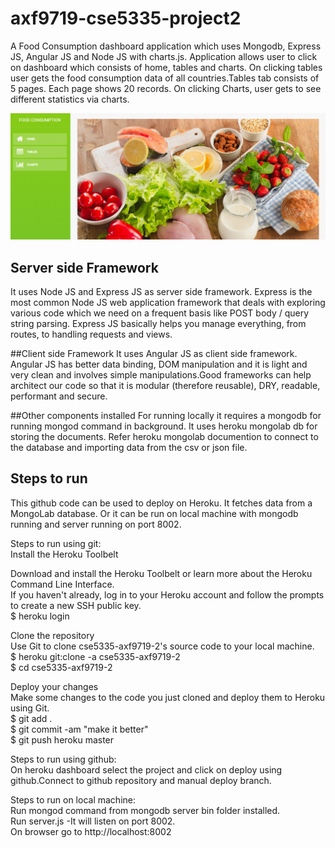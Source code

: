 # axf9719-cse5335-project2
A Food Consumption dashboard application which uses Mongodb, Express JS, Angular JS and Node JS  with charts.js. Application allows user to click on dashboard which consists of home, tables and charts. On clicking tables user gets the food consumption data of all countries.Tables tab consists of 5 pages. Each page shows 20 records. On clicking Charts, user gets to see different statistics via charts.


![appimage](https://raw.githubusercontent.com/anjumfatima26/axf9719-cse5335-project2/master/public/images/app_image.png)

## Server side Framework
It uses Node JS and Express JS as server side framework. Express is the most common Node JS web application framework that deals with exploring various code  which we need on a frequent basis like POST body / query string parsing. Express JS basically helps you manage everything, from routes, to handling requests and views.

##Client side Framework
It uses Angular JS as client side framework. Angular JS has better data binding, DOM manipulation and it is light and very clean and involves simple manipulations.Good frameworks can help architect our code so that it is modular (therefore reusable), DRY, readable, performant and secure. 

##Other components installed
For running locally it requires a mongodb for running mongod command in background. It uses heroku mongolab db for storing the documents. Refer heroku mongolab documention to connect to the database and importing data from the csv or json file.

## Steps to run
This github code can be used to deploy on Heroku. It fetches data from a MongoLab database. Or it can be run on local machine with mongodb running and server running on port 8002.

Steps to run using git:  
Install the Heroku Toolbelt  

Download and install the Heroku Toolbelt or learn more about the Heroku Command Line Interface.  
If you haven't already, log in to your Heroku account and follow the prompts to create a new SSH public key.  
$ heroku login  

Clone the repository  
Use Git to clone cse5335-axf9719-2's source code to your local machine.  
$ heroku git:clone -a cse5335-axf9719-2  
$ cd cse5335-axf9719-2  

Deploy your changes  
Make some changes to the code you just cloned and deploy them to Heroku using Git.  
$ git add .  
$ git commit -am "make it better"  
$ git push heroku master  


Steps to run using github:  
On heroku dashboard select the project and click on deploy using github.Connect to github repository and manual deploy branch.  

Steps to run on local machine:  
Run mongod command from mongodb server bin folder installed.  
Run server.js -It will listen on port 8002.  
On browser go to http://localhost:8002  

 
